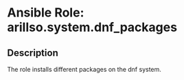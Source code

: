 # Ansible Role: arillso.system.dnf_packages

## Description

The role installs different packages on the dnf system.
